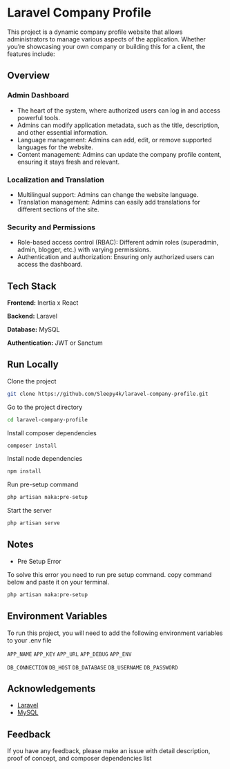 # Laravel Company Profile

This project is a dynamic company profile website that allows administrators to manage various aspects of the application. Whether you’re showcasing your own company or building this for a client, the features include:

## Overview

### Admin Dashboard

- The heart of the system, where authorized users can log in and access powerful tools.
- Admins can modify application metadata, such as the title, description, and other essential information.
- Language management: Admins can add, edit, or remove supported languages for the website.
- Content management: Admins can update the company profile content, ensuring it stays fresh and relevant.

### Localization and Translation

- Multilingual support: Admins can change the website language.
- Translation management: Admins can easily add translations for different sections of the site.

### Security and Permissions

- Role-based access control (RBAC): Different admin roles (superadmin, admin, blogger, etc.) with varying permissions.
- Authentication and authorization: Ensuring only authorized users can access the dashboard.

## Tech Stack

**Frontend:** Inertia x React

**Backend:** Laravel

**Database:** MySQL

**Authentication:** JWT or Sanctum

## Run Locally

Clone the project

~~~bash
git clone https://github.com/Sleepy4k/laravel-company-profile.git
~~~

Go to the project directory

~~~bash
cd laravel-company-profile
~~~

Install composer dependencies

~~~bash
composer install
~~~

Install node dependencies

~~~bash
npm install
~~~

Run pre-setup command

~~~bash
php artisan naka:pre-setup
~~~

Start the server

~~~bash
php artisan serve
~~~

## Notes

- Pre Setup Error

To solve this error you need to run pre setup command.
copy command below and paste it on your terminal.

~~~bash
php artisan naka:pre-setup
~~~

## Environment Variables

To run this project, you will need to add the following environment variables to your .env file

`APP_NAME`
`APP_KEY`
`APP_URL`
`APP_DEBUG`
`APP_ENV`

`DB_CONNECTION`
`DB_HOST`
`DB_DATABASE`
`DB_USERNAME`
`DB_PASSWORD`

## Acknowledgements

- [Laravel](https://laravel.com/docs/11.x)
- [MySQL](https://dev.mysql.com/doc)

## Feedback

If you have any feedback, please make an issue with detail description, proof of concept, and composer dependencies list
